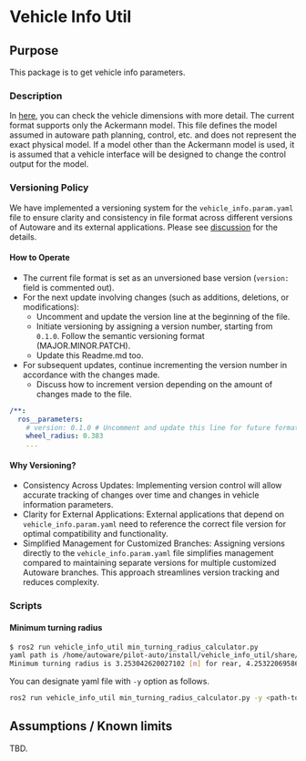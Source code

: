 # Vehicle Info Util

## Purpose

This package is to get vehicle info parameters.

### Description

In [here](https://autowarefoundation.github.io/autoware-documentation/main/design/autoware-interfaces/components/vehicle-dimensions/), you can check the vehicle dimensions with more detail.
The current format supports only the Ackermann model. This file defines the model assumed in autoware path planning, control, etc. and does not represent the exact physical model. If a model other than the Ackermann model is used, it is assumed that a vehicle interface will be designed to change the control output for the model.

### Versioning Policy

We have implemented a versioning system for the `vehicle_info.param.yaml` file to ensure clarity and consistency in file format across different versions of Autoware and its external applications. Please see [discussion](https://github.com/orgs/autowarefoundation/discussions/4050) for the details.

#### How to Operate

- The current file format is set as an unversioned base version (`version:` field is commented out).
- For the next update involving changes (such as additions, deletions, or modifications):
  - Uncomment and update the version line at the beginning of the file.
  - Initiate versioning by assigning a version number, starting from `0.1.0`. Follow the semantic versioning format (MAJOR.MINOR.PATCH).
  - Update this Readme.md too.
- For subsequent updates, continue incrementing the version number in accordance with the changes made.
  - Discuss how to increment version depending on the amount of changes made to the file.

```yaml
/**:
  ros__parameters:
    # version: 0.1.0 # Uncomment and update this line for future format changes.
    wheel_radius: 0.383
    ...
```

#### Why Versioning?

- Consistency Across Updates: Implementing version control will allow accurate tracking of changes over time and changes in vehicle information parameters.
- Clarity for External Applications: External applications that depend on `vehicle_info.param.yaml` need to reference the correct file version for optimal compatibility and functionality.
- Simplified Management for Customized Branches: Assigning versions directly to the `vehicle_info.param.yaml` file simplifies management compared to maintaining separate versions for multiple customized Autoware branches. This approach streamlines version tracking and reduces complexity.

### Scripts

#### Minimum turning radius

```sh
$ ros2 run vehicle_info_util min_turning_radius_calculator.py
yaml path is /home/autoware/pilot-auto/install/vehicle_info_util/share/vehicle_info_util/config/vehicle_info.param.yaml
Minimum turning radius is 3.253042620027102 [m] for rear, 4.253220695862465 [m] for front.
```

You can designate yaml file with `-y` option as follows.

```sh
ros2 run vehicle_info_util min_turning_radius_calculator.py -y <path-to-yaml>
```

## Assumptions / Known limits

TBD.
